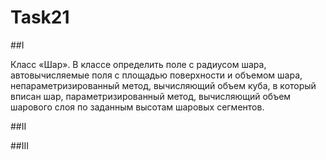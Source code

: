 # Task21

##I

Класс «Шар». В классе определить поле с радиусом шара, автовычисляемые поля 
с площадью поверхности и объемом шара, непараметризированный метод, вычисляющий объем куба, в который вписан шар, параметризированный метод, 
вычисляющий объем шарового слоя по заданным высотам шаровых сегментов. 

##II

##III
